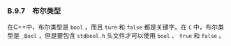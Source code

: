 ### B.9.7　布尔类型

在C++中，布尔类型是 `bool` ，而且 `ture` 和 `false` 都是关键字。在 `C` 中，布尔类型是 `_Bool` ，但是要包含 `stdbool.h` 头文件才可以使用 `bool` 、 `true` 和 `false` 。

